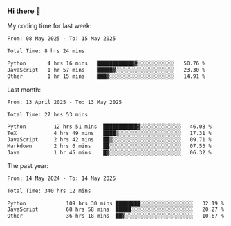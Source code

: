 ### Hi there 👋

My coding time for last week:

<!--START_SECTION:week-->

```txt
From: 08 May 2025 - To: 15 May 2025

Total Time: 8 hrs 24 mins

Python       4 hrs 16 mins   ████████████▓░░░░░░░░░░░░   50.76 %
JavaScript   1 hr 57 mins    █████▓░░░░░░░░░░░░░░░░░░░   23.30 %
Other        1 hr 15 mins    ███▓░░░░░░░░░░░░░░░░░░░░░   14.91 %
```

<!--END_SECTION:week-->

Last month:

<!--START_SECTION:month-->

```txt
From: 13 April 2025 - To: 13 May 2025

Total Time: 27 hrs 53 mins

Python         12 hrs 51 mins  ███████████▓░░░░░░░░░░░░░   46.08 %
TeX            4 hrs 49 mins   ████▒░░░░░░░░░░░░░░░░░░░░   17.31 %
JavaScript     2 hrs 42 mins   ██▒░░░░░░░░░░░░░░░░░░░░░░   09.71 %
Markdown       2 hrs 6 mins    ██░░░░░░░░░░░░░░░░░░░░░░░   07.53 %
Java           1 hr 45 mins    █▓░░░░░░░░░░░░░░░░░░░░░░░   06.32 %
```

<!--END_SECTION:month-->

The past year:

<!--START_SECTION:year-->

```txt
From: 14 May 2024 - To: 14 May 2025

Total Time: 340 hrs 12 mins

Python             109 hrs 30 mins ████████░░░░░░░░░░░░░░░░░   32.19 %
JavaScript         68 hrs 58 mins  █████░░░░░░░░░░░░░░░░░░░░   20.27 %
Other              36 hrs 18 mins  ██▓░░░░░░░░░░░░░░░░░░░░░░   10.67 %
```

<!--END_SECTION:year-->
